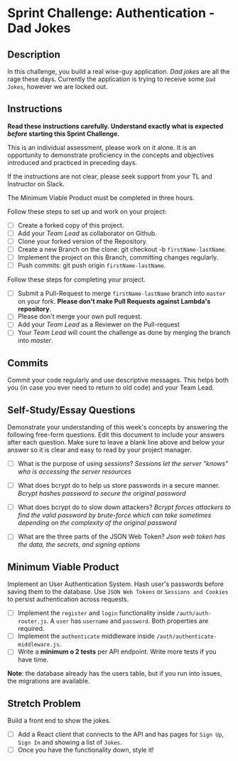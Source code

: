 # Sprint Challenge: Authentication - Dad Jokes

## Description

In this challenge, you build a real wise-guy application. _Dad jokes_ are all the rage these days. Currently the application is trying to receive some `Dad Jokes`, however we are locked out.

## Instructions

**Read these instructions carefully. Understand exactly what is expected _before_ starting this Sprint Challenge.**

This is an individual assessment, please work on it alone. It is an opportunity to demonstrate proficiency in the concepts and objectives introduced and practiced in preceding days.

If the instructions are not clear, please seek support from your TL and Instructor on Slack.

The Minimum Viable Product must be completed in three hours.

Follow these steps to set up and work on your project:

- [ ] Create a forked copy of this project.
- [ ] Add your _Team Lead_ as collaborator on Github.
- [ ] Clone your forked version of the Repository.
- [ ] Create a new Branch on the clone: git checkout -b `firstName-lastName`.
- [ ] Implement the project on this Branch, committing changes regularly.
- [ ] Push commits: git push origin `firstName-lastName`.

Follow these steps for completing your project.

- [ ] Submit a Pull-Request to merge `firstName-lastName` branch into `master` on your fork. **Please don't make Pull Requests against Lambda's repository**.
- [ ] Please don't merge your own pull request.
- [ ] Add your _Team Lead_ as a Reviewer on the Pull-request
- [ ] Your _Team Lead_ will count the challenge as done by merging the branch into _master_.

## Commits

Commit your code regularly and use descriptive messages. This helps both you (in case you ever need to return to old code) and your Team Lead.

## Self-Study/Essay Questions

Demonstrate your understanding of this week's concepts by answering the following free-form questions. Edit this document to include your answers after each question. Make sure to leave a blank line above and below your answer so it is clear and easy to read by your project manager.

- [ ] What is the purpose of using _sessions_?
      _Sessions let the server "knows" who is accessing the server resources_

- [ ] What does bcrypt do to help us store passwords in a secure manner.
      _Bcrypt hashes password to secure the original password_
- [ ] What does bcrypt do to slow down attackers?
      _Bcrypt forces attackers to find the valid password by brute-force which can take sometimes depending on the complexity of the original password_
- [ ] What are the three parts of the JSON Web Token?
      _Json web token has the data, the secrets, and signing options_

## Minimum Viable Product

Implement an User Authentication System. Hash user's passwords before saving them to the database. Use `JSON Web Tokens` or `Sessions and Cookies` to persist authentication across requests.

- [ ] Implement the `register` and `login` functionality inside `/auth/auth-router.js`. A `user` has `username` and `password`. Both properties are required.
- [ ] Implement the `authenticate` middleware inside `/auth/authenticate-middleware.js`.
- [ ] Write a **minimum o 2 tests** per API endpoint. Write more tests if you have time.

**Note**: the database already has the users table, but if you run into issues, the migrations are available.

## Stretch Problem

Build a front end to show the jokes.

- [ ] Add a React client that connects to the API and has pages for `Sign Up`, `Sign In` and showing a list of `Jokes`.
- [ ] Once you have the functionality down, style it!
